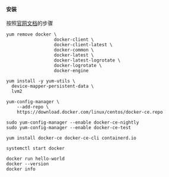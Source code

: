 #### **安装**
按照[官网文档]([https://docs.docker.com/install/linux/docker-ce/centos/](https://docs.docker.com/install/linux/docker-ce/centos/))的步骤
```
yum remove docker \
                  docker-client \
                  docker-client-latest \
                  docker-common \
                  docker-latest \
                  docker-latest-logrotate \
                  docker-logrotate \
                  docker-engine

yum install -y yum-utils \
  device-mapper-persistent-data \
  lvm2

yum-config-manager \
    --add-repo \
    https://download.docker.com/linux/centos/docker-ce.repo

sudo yum-config-manager --enable docker-ce-nightly
sudo yum-config-manager --enable docker-ce-test

yum install docker-ce docker-ce-cli containerd.io

systemctl start docker

docker run hello-world
docker --version
docker info
```
